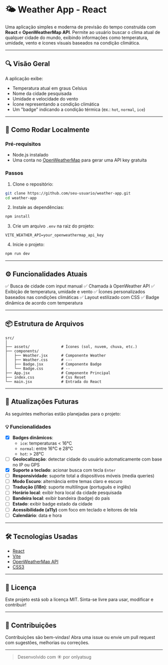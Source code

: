 # 🌤️ Weather App - React

Uma aplicação simples e moderna de previsão do tempo construída com **React** e **OpenWeatherMap API**. Permite ao usuário buscar o clima atual de qualquer cidade do mundo, exibindo informações como temperatura, umidade, vento e ícones visuais baseados na condição climática.

---

## 🔍 Visão Geral

A aplicação exibe:

- Temperatura atual em graus Celsius
- Nome da cidade pesquisada
- Umidade e velocidade do vento
- Ícone representando a condição climática
- Um "badge" indicando a condição térmica (ex.: `hot`, `normal`, `ice`)

---

## 🚀 Como Rodar Localmente

### Pré-requisitos

- Node.js instalado
- Uma conta no [OpenWeatherMap](https://openweathermap.org/) para gerar uma API key gratuita

### Passos

1. Clone o repositório:

```bash
git clone https://github.com/seu-usuario/weather-app.git
cd weather-app
````

2. Instale as dependências:

```bash
npm install
```

3. Crie um arquivo `.env` na raiz do projeto:

```env
VITE_WEATHER_API=your_openweathermap_api_key
```

4. Inicie o projeto:

```bash
npm run dev
```

---

## ⚙️ Funcionalidades Atuais

✅ Busca de cidade com input manual
✅ Chamada à OpenWeather API
✅ Exibição de temperatura, umidade e vento
✅ Ícones personalizados baseados nas condições climáticas
✅ Layout estilizado com CSS
✅ Badge dinâmica de acordo com temperatura

---

## 📦 Estrutura de Arquivos

```
src/
│
├── assets/              # Ícones (sol, nuvem, chuva, etc.)
├── components/
│   ├── Weather.jsx      # Componente Weather
│   ├── Weather.css      # ---
│   ├── Badge.jsx        # Componente Badge
│   └── Badge.css        # --
├── App.jsx              # Componente Principal
├── index.css            # Css Reset
└── main.jsx             # Entrada do React
```

---

## 🔮 Atualizações Futuras

As seguintes melhorias estão planejadas para o projeto:

### 💡 Funcionalidades

* [X] **Badges dinâmicos**:
  * `ice`: temperaturas < 16°C
  * `normal`: entre 16°C e 28°C
  * `hot`: > 28°C
* [ ] **Geolocalização**: detectar cidade do usuário automaticamente com base no IP ou GPS
* [x] **Suporte a teclado**: acionar busca com tecla `Enter`
* [ ] **Responsividade**: suporte total a dispositivos móveis (media queries)
* [ ] **Modo Escuro**: alternância entre temas claro e escuro
* [ ] **Tradução (i18n)**: suporte multilíngue (português e inglês)
* [ ] **Horário local**: exibir hora local da cidade pesquisada
* [ ] **Bandeira local**: exibir bandeira (badge) do país
* [ ] **Estado**: exibir badge estado da cidade
* [ ] **Acessibilidade (a11y)** com foco em teclado e leitores de tela
* [ ] **Calendário**: data e hora

---

## 🛠️ Tecnologias Usadas

* [React](https://react.dev/)
* [Vite](https://vitejs.dev/)
* [OpenWeatherMap API](https://openweathermap.org/)
* [CSS3](https://developer.mozilla.org/en-US/docs/Web/CSS)

---

## 📄 Licença

Este projeto está sob a licença MIT. Sinta-se livre para usar, modificar e contribuir!

---

## 🤝 Contribuições

Contribuições são bem-vindas! Abra uma issue ou envie um pull request com sugestões, melhorias ou correções.

---

> Desenvolvido com ☀️ por onlyatsug

